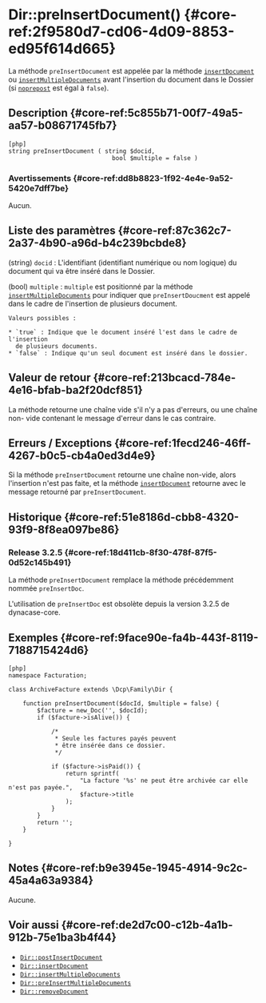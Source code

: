 # Dir::preInsertDocument() {#core-ref:2f9580d7-cd06-4d09-8853-ed95f614d665}

<div class="short-description" markdown="1">

La méthode `preInsertDocument` est appelée par la méthode
[`insertDocument`][Dir::insertDocument] ou
[`insertMultipleDocuments`][Dir::insertMultipleDocuments] avant l'insertion du
document dans le Dossier (si [`noprepost`][Dir::insertDocument_noprepost] est
égal à `false`).

</div>

## Description {#core-ref:5c855b71-00f7-49a5-aa57-b08671745fb7}

    [php]
    string preInsertDocument ( string $docid,
                                 bool $multiple = false )

### Avertissements {#core-ref:dd8b8823-1f92-4e4e-9a52-5420e7dff7be}

Aucun.

## Liste des paramètres {#core-ref:87c362c7-2a37-4b90-a96d-b4c239bcbde8}

(string) `docid`
:   L'identifiant (identifiant numérique ou nom logique) du document qui va être
    inséré dans le Dossier.

(bool) `multiple`
:   `multiple` est positionné par la méthode
    [`insertMultipleDocuments`][Dir::insertMultipleDocuments] pour indiquer que
    `preInsertDoucment` est appelé dans le cadre de l'insertion de plusieurs
    document.
    
    Valeurs possibles :
    
    * `true` : Indique que le document inséré l'est dans le cadre de l'insertion
      de plusieurs documents.
    * `false` : Indique qu'un seul document est inséré dans le dossier.

## Valeur de retour {#core-ref:213bcacd-784e-4e16-bfab-ba2f20dcf851}

La méthode retourne une chaîne vide s'il n'y a pas d'erreurs, ou une chaîne non-
vide contenant le message d'erreur dans le cas contraire.

## Erreurs / Exceptions {#core-ref:1fecd246-46ff-4267-b0c5-cb4a0ed3d4e9}

Si la méthode `preInsertDocument` retourne une chaîne non-vide, alors
l'insertion n'est pas faite, et la méthode
[`insertDocument`][Dir::insertDocument] retourne avec le message retourné par
`preInsertDocument`.

## Historique {#core-ref:51e8186d-cbb8-4320-93f9-8f8ea097be86}

### Release 3.2.5 {#core-ref:18d411cb-8f30-478f-87f5-0d52c145b491}

La méthode `preInsertDocument` remplace la méthode précédemment nommée
`preInsertDoc`.

L'utilisation de `preInsertDoc` est obsolète depuis la version 3.2.5 de
dynacase-core.

## Exemples {#core-ref:9face90e-fa4b-443f-8119-7188715424d6}

    [php]
    namespace Facturation;
    
    class ArchiveFacture extends \Dcp\Family\Dir {
    
    	function preInsertDocument($docId, $multiple = false) {
    		$facture = new_Doc('', $docId);
    		if ($facture->isAlive()) {
    
    			/*
    			 * Seule les factures payés peuvent
    			 * être insérée dans ce dossier.
    			 */
    
    		    if ($facture->isPaid()) {
    		        return sprintf(
    		        	"La facture '%s' ne peut être archivée car elle n'est pas payée.",
    		        	$facture->title
    		        );
    		    }
    		}
    		return '';
    	}
    
    }

## Notes {#core-ref:b9e3945e-1945-4914-9c2c-45a4a63a9384}

Aucune.

## Voir aussi {#core-ref:de2d7c00-c12b-4a1b-912b-75e1ba3b4f44}

- [`Dir::postInsertDocument`][Dir::postInsertDocument]
- [`Dir::insertDocument`][Dir::insertDocument]
- [`Dir::insertMultipleDocuments`][Dir::insertMultipleDocuments]
- [`Dir::preInsertMultipleDocuments`][Dir::preInsertMultipleDocuments]
- [`Dir::removeDocument`][Dir::removeDocument]

<!-- links -->
[Dir::postInsertDocument]: #core-ref:65ec2b4a-8878-4004-8e42-0de8c359a231
[Dir::insertDocument]: #core-ref:9575ff95-480a-4dfb-9cd0-b89f44c3fad7
[Dir::insertMultipleDocuments]: #core-ref:098cf44e-568d-4dd2-8dd0-e2f104bc8615
[Dir::removeDocument]: #core-ref:d337e186-8066-49e2-92a0-26aa518cbf41
[Dir::insertDocument_noprepost]: #core-ref:f4d478ce-8145-4975-801e-d6158cb8b7d2
[Dir::preInsertMultipleDocuments]: #core-ref:f2b05730-8eca-43de-a9f4-6075c7f19d66
